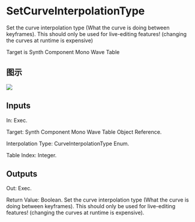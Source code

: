 # SetCurveInterpolationType

Set the curve interpolation type (What the curve is doing between keyframes). This should only be used for live-editing features! (changing the curves at runtime is expensive)

Target is Synth Component Mono Wave Table

## 图示

![]($-20221218-21070768.png)

## Inputs

In: Exec.

Target: Synth Component Mono Wave Table Object Reference.

Interpolation Type: CurveInterpolationType Enum.

Table Index: Integer.  

## Outputs

Out: Exec.

Return Value: Boolean. Set the curve interpolation type (What the curve is doing between keyframes). This should only be used for live-editing features! (changing the curves at runtime is expensive).

